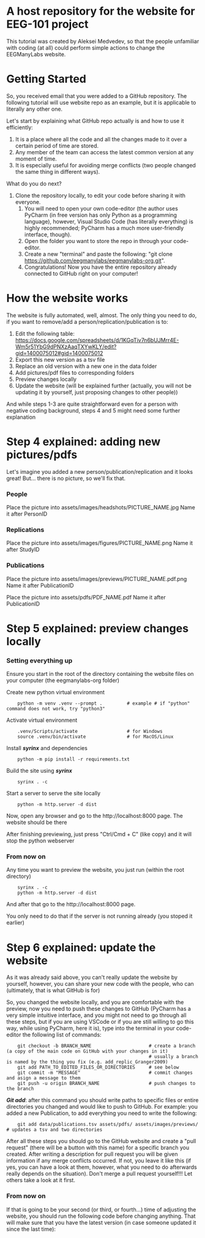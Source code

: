 # A host repository for the website for EEG-101 project

This tutorial was created by Aleksei Medvedev, so that the people unfamiliar with coding (at all) could perform simple actions to change the EEGManyLabs website.

# Getting Started

So, you received email that you were added to a GitHub repository. The following tutorial will use website repo as an example, but it is applicable to literally any other one.

Let's start by explaining what GitHub repo actually is and how to use it efficiently:
   1) It is a place where all the code and all the changes made to it over a certain period of time are stored.
   2) Any member of the team can access the latest common version at any moment of time.
   3) It is especially useful for avoiding merge conflicts (two people changed the same thing in different ways).

What do you do next?
   1) Clone the repository locally, to edit your code before sharing it with everyone.
        1. You will need to open your own code-editor (the author uses PyCharm (in free version has only Python as a programming language), however, Visual Studio Code (has literally everything) is highly recommended; PyCharm has a much more user-friendly interface, though).
        2. Open the folder you want to store the repo in through your code-editor.
        3. Create a new "terminal" and paste the following: "git clone https://github.com/eegmanylabs/eegmanylabs-org.git".
        4. Congratulations! Now you have the entire repository already connected to GitHub right on your computer!

# How the website works

The website is fully automated, well, almost.
The only thing you need to do, if you want to remove/add a person/replication/publication is to:
   1) Edit the following table: https://docs.google.com/spreadsheets/d/1KGqTiv7n6bUJMrr4E-Wm5r51YbG9dPNXzAaqTXYwKLY/edit?gid=1400075012#gid=1400075012
   2) Export this new version as a tsv file
   3) Replace an old version with a new one in the data folder
   4) Add pictures/pdf files to corresponding folders
   5) Preview changes locally
   6) Update the website (will be explained further (actually, you will not be updating it by yourself, just proposing changes to other people))

And while steps 1-3 are quite straightforward even for a person with negative coding background, steps 4 and 5 might need some further explanation

# Step 4 explained: adding new pictures/pdfs

Let's imagine you added a new person/publication/replication and it looks great! But... there is no picture, so we'll fix that.

### People
Place the picture into assets/images/headshots/PICTURE_NAME.jpg
Name it after PersonID

### Replications
Place the picture into assets/images/figures/PICTURE_NAME.png
Name it after StudyID

### Publications
Place the picture into assets/images/previews/PICTURE_NAME.pdf.png
Name it after PublicationID

Place the picture into assets/pdfs/PDF_NAME.pdf
Name it after PublicationID

# Step 5 explained: preview changes locally

### Setting everything up

Ensure you start in the root of the directory containing the website files on your computer (the eegmanylabs-org folder)

Create new python virtual environment

        python -m venv .venv --prompt .         # example # if "python" command does not work, try "python3"

Activate virtual environment

        .venv/Scripts/activate                  # for Windows
        source .venv/bin/activate               # for MacOS/Linux

Install ***syrinx*** and dependencies

        python -m pip install -r requirements.txt

Build the site using ***syrinx***

        syrinx . -c

Start a server to serve the site locally

        python -m http.server -d dist

Now, open any browser and go to the http://localhost:8000 page. The website should be there

After finishing previewing, just press "Ctrl/Cmd + C" (like copy) and it will stop the python webserver

### From now on

Any time you want to preview the website, you just run (within the root directory)

        syrinx . -c
        python -m http.server -d dist

And after that go to the http://localhost:8000 page.

You only need to do that if the server is not running already (you stoped it earlier)

# Step 6 explained: update the website

As it was already said above, you can't really update the website by yourself, however, you can share your new code with the people, who can (ultimately, that is what GitHub is for)

So, you changed the website locally, and you are comfortable with the preview, now you need to push these changes to GitHub (PyCharm has a very simple intuitive interface, and you might not need to go through all these steps, but if you are using VSCode or if you are still willing to go this way, while using PyCharm, here it is), type into the terminal in your code-editor the following list of commands:

        git checkout -b BRANCH_NAME                     # create a branch (a copy of the main code on GitHub with your changes in it)
                                                        # usually a branch is named by the thing you fix (e.g. add_replic_Granger2009)
        git add PATH_TO_EDITED_FILES_OR_DIRECTORIES     # see below
        git commit -m "MESSAGE"                         # commit changes and asign a message to them
        git push -u origin BRANCH_NAME                  # push changes to the branch

***Git add***: after this command you should write paths to specific files or entire directories you changed and would like to push to GitHub.
For example: you added a new Publication, to add everything you need to write the following:

        git add data/publications.tsv assets/pdfs/ assets/images/previews/   # updates a tsv and two directories

After all these steps you should go to the GitHub website and create a "pull request" (there will be a button with this name) for a specific branch you created. After writing a description for pull request you will be given information if any merge conflicts occurred. If not, you leave it like this (if yes, you can have a look at them, however, what you need to do afterwards really depends on the situation). Don't merge a pull request yourself!!! Let others take a look at it first.

### From now on

If that is going to be your second (or third, or fourth...) time of adjusting the website, you should run the following code before changing anything. That will make sure that you have the latest version (in case someone updated it since the last time):
